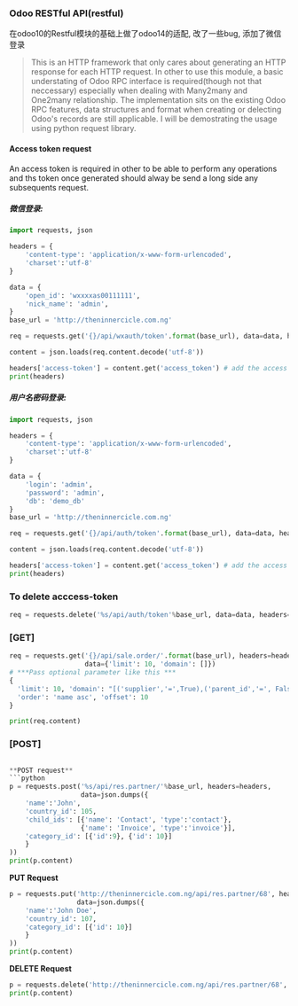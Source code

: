 ### Odoo RESTful API(restful)
在odoo10的Restful模块的基础上做了odoo14的适配, 改了一些bug, 添加了微信登录
> This is an HTTP framework that only cares about generating an HTTP response for each HTTP
request. 
In other to use this module, a basic understating of Odoo RPC interface is required(though not that neccessary) especially when dealing with Many2many and One2many relationship. The implementation sits on the existing Odoo RPC features, data structures  and format when creating or delecting Odoo's records are still applicable. I will be demostrating the usage using python request library.

#### Access token request
An access token is required in other to be able to perform any operations and ths token once generated should alway be send a long side any subsequents request.
##### 微信登录:
```python
import requests, json

headers = {
    'content-type': 'application/x-www-form-urlencoded',
    'charset':'utf-8'
}

data = {
    'open_id': 'wxxxxas00111111',
    'nick_name': 'admin',
}
base_url = 'http://theninnercicle.com.ng'

req = requests.get('{}/api/wxauth/token'.format(base_url), data=data, headers=headers)

content = json.loads(req.content.decode('utf-8'))

headers['access-token'] = content.get('access_token') # add the access token to the header
print(headers)
```

##### 用户名密码登录:
```python
import requests, json

headers = {
    'content-type': 'application/x-www-form-urlencoded',
    'charset':'utf-8'
}

data = {
    'login': 'admin',
    'password': 'admin',
    'db': 'demo_db'
}
base_url = 'http://theninnercicle.com.ng'

req = requests.get('{}/api/auth/token'.format(base_url), data=data, headers=headers)

content = json.loads(req.content.decode('utf-8'))

headers['access-token'] = content.get('access_token') # add the access token to the header
print(headers)
```
### To delete acccess-token

```python
req = requests.delete('%s/api/auth/token'%base_url, data=data, headers=headers)
```
### [GET]
```python
req = requests.get('{}/api/sale.order/'.format(base_url), headers=headers,
                   data={'limit': 10, 'domain': []})
# ***Pass optional parameter like this ***
{
  'limit': 10, 'domain': "[('supplier','=',True),('parent_id','=', False)]",
  'order': 'name asc', 'offset': 10
}

print(req.content)

```
### [POST]
```python

**POST request**
```python
p = requests.post('%s/api/res.partner/'%base_url, headers=headers,
                  data=json.dumps({
    'name':'John',
    'country_id': 105,
    'child_ids': [{'name': 'Contact', 'type':'contact'},
                  {'name': 'Invoice', 'type':'invoice'}],
    'category_id': [{'id':9}, {'id': 10}]
    }
))
print(p.content)
```

**PUT Request**
```python
p = requests.put('http://theninnercicle.com.ng/api/res.partner/68', headers=headers,
                 data=json.dumps({
    'name':'John Doe',
    'country_id': 107,
    'category_id': [{'id': 10}]
    }
))
print(p.content)
```

**DELETE Request**
```python
p = requests.delete('http://theninnercicle.com.ng/api/res.partner/68', headers=headers)
print(p.content)
```
